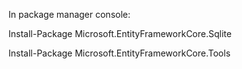 
In package manager console:


Install-Package Microsoft.EntityFrameworkCore.Sqlite


Install-Package Microsoft.EntityFrameworkCore.Tools
